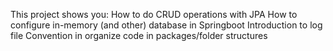 This project shows you:
How to do CRUD operations with JPA
How to configure in-memory (and other) database in Springboot
Introduction to log file
Convention in organize code in packages/folder structures